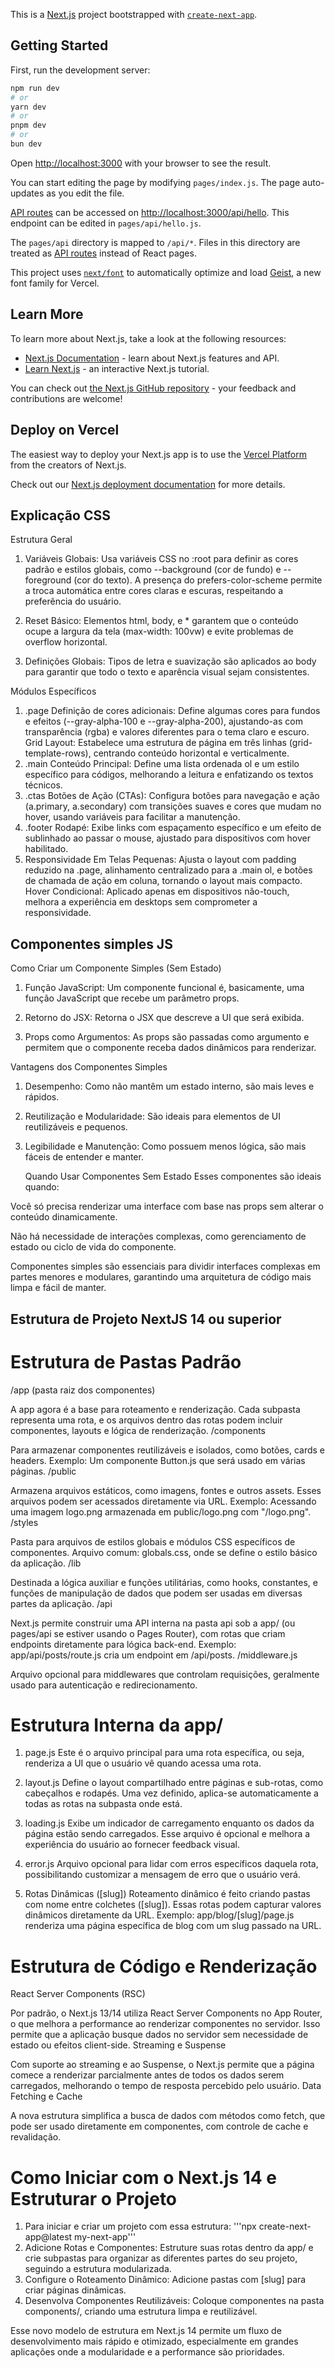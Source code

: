 This is a [Next.js](https://nextjs.org) project bootstrapped with [`create-next-app`](https://nextjs.org/docs/pages/api-reference/create-next-app).

## Getting Started

First, run the development server:

```bash
npm run dev
# or
yarn dev
# or
pnpm dev
# or
bun dev
```

Open [http://localhost:3000](http://localhost:3000) with your browser to see the result.

You can start editing the page by modifying `pages/index.js`. The page auto-updates as you edit the file.

[API routes](https://nextjs.org/docs/pages/building-your-application/routing/api-routes) can be accessed on [http://localhost:3000/api/hello](http://localhost:3000/api/hello). This endpoint can be edited in `pages/api/hello.js`.

The `pages/api` directory is mapped to `/api/*`. Files in this directory are treated as [API routes](https://nextjs.org/docs/pages/building-your-application/routing/api-routes) instead of React pages.

This project uses [`next/font`](https://nextjs.org/docs/pages/building-your-application/optimizing/fonts) to automatically optimize and load [Geist](https://vercel.com/font), a new font family for Vercel.

## Learn More

To learn more about Next.js, take a look at the following resources:

- [Next.js Documentation](https://nextjs.org/docs) - learn about Next.js features and API.
- [Learn Next.js](https://nextjs.org/learn-pages-router) - an interactive Next.js tutorial.

You can check out [the Next.js GitHub repository](https://github.com/vercel/next.js) - your feedback and contributions are welcome!

## Deploy on Vercel

The easiest way to deploy your Next.js app is to use the [Vercel Platform](https://vercel.com/new?utm_medium=default-template&filter=next.js&utm_source=create-next-app&utm_campaign=create-next-app-readme) from the creators of Next.js.

Check out our [Next.js deployment documentation](https://nextjs.org/docs/pages/building-your-application/deploying) for more details.

## Explicação CSS

Estrutura Geral

1. Variáveis Globais: Usa variáveis CSS no :root para definir as cores padrão e estilos globais, como --background (cor de fundo) e --foreground (cor do texto). A presença do prefers-color-scheme permite a troca automática entre cores claras e escuras, respeitando a preferência do usuário.

2. Reset Básico: Elementos html, body, e * garantem que o conteúdo ocupe a largura da tela (max-width: 100vw) e evite problemas de overflow horizontal.

3. Definições Globais: Tipos de letra e suavização são aplicados ao body para garantir que todo o texto e aparência visual sejam consistentes.

Módulos Específicos

1. .page
Definição de cores adicionais: Define algumas cores para fundos e efeitos (--gray-alpha-100 e --gray-alpha-200), ajustando-as com transparência (rgba) e valores diferentes para o tema claro e escuro.
Grid Layout: Estabelece uma estrutura de página em três linhas (grid-template-rows), centrando conteúdo horizontal e verticalmente.
2. .main
Conteúdo Principal: Define uma lista ordenada ol e um estilo específico para códigos, melhorando a leitura e enfatizando os textos técnicos.
3. .ctas
Botões de Ação (CTAs): Configura botões para navegação e ação (a.primary, a.secondary) com transições suaves e cores que mudam no hover, usando variáveis para facilitar a manutenção.
4. .footer
Rodapé: Exibe links com espaçamento específico e um efeito de sublinhado ao passar o mouse, ajustado para dispositivos com hover habilitado.
5. Responsividade
Em Telas Pequenas: Ajusta o layout com padding reduzido na .page, alinhamento centralizado para a .main ol, e botões de chamada de ação em coluna, tornando o layout mais compacto.
Hover Condicional: Aplicado apenas em dispositivos não-touch, melhora a experiência em desktops sem comprometer a responsividade.

## Componentes simples JS

Como Criar um Componente Simples (Sem Estado)
1. Função JavaScript: Um componente funcional é, basicamente, uma função JavaScript que recebe um parâmetro props.

2. Retorno do JSX: Retorna o JSX que descreve a UI que será exibida.

3. Props como Argumentos: As props são passadas como argumento e permitem que o componente receba dados dinâmicos para renderizar.

Vantagens dos Componentes Simples
1. Desempenho: Como não mantêm um estado interno, são mais leves e rápidos.

2. Reutilização e Modularidade: São ideais para elementos de UI reutilizáveis e pequenos.

3. Legibilidade e Manutenção: Como possuem menos lógica, são mais fáceis de entender e manter.

   Quando Usar Componentes Sem Estado
Esses componentes são ideais quando:

Você só precisa renderizar uma interface com base nas props sem alterar o conteúdo dinamicamente.

Não há necessidade de interações complexas, como gerenciamento de estado ou ciclo de vida do componente.

Componentes simples são essenciais para dividir interfaces complexas em partes menores e modulares, garantindo uma arquitetura de código mais limpa e fácil de manter.

## Estrutura de Projeto NextJS 14 ou superior

# Estrutura de Pastas Padrão
/app (pasta raiz dos componentes)

A app agora é a base para roteamento e renderização. Cada subpasta representa uma rota, e os arquivos dentro das rotas podem incluir componentes, layouts e lógica de renderização.
/components

Para armazenar componentes reutilizáveis e isolados, como botões, cards e headers.
Exemplo: Um componente Button.js que será usado em várias páginas.
/public

Armazena arquivos estáticos, como imagens, fontes e outros assets. Esses arquivos podem ser acessados diretamente via URL.
Exemplo: Acessando uma imagem logo.png armazenada em public/logo.png com "/logo.png".
/styles

Pasta para arquivos de estilos globais e módulos CSS específicos de componentes.
Arquivo comum: globals.css, onde se define o estilo básico da aplicação.
/lib

Destinada a lógica auxiliar e funções utilitárias, como hooks, constantes, e funções de manipulação de dados que podem ser usadas em diversas partes da aplicação.
/api

Next.js permite construir uma API interna na pasta api sob a app/ (ou pages/api se estiver usando o Pages Router), com rotas que criam endpoints diretamente para lógica back-end.
Exemplo: app/api/posts/route.js cria um endpoint em /api/posts.
/middleware.js

Arquivo opcional para middlewares que controlam requisições, geralmente usado para autenticação e redirecionamento.

# Estrutura Interna da app/
1. page.js
Este é o arquivo principal para uma rota específica, ou seja, renderiza a UI que o usuário vê quando acessa uma rota.

2. layout.js
Define o layout compartilhado entre páginas e sub-rotas, como cabeçalhos e rodapés.
Uma vez definido, aplica-se automaticamente a todas as rotas na subpasta onde está.

3. loading.js
Exibe um indicador de carregamento enquanto os dados da página estão sendo carregados. Esse arquivo é opcional e melhora a experiência do usuário ao fornecer feedback visual.

4. error.js
Arquivo opcional para lidar com erros específicos daquela rota, possibilitando customizar a mensagem de erro que o usuário verá.

5. Rotas Dinâmicas ([slug])
Roteamento dinâmico é feito criando pastas com nome entre colchetes ([slug]). Essas rotas podem capturar valores dinâmicos diretamente da URL.
Exemplo: app/blog/[slug]/page.js renderiza uma página específica de blog com um slug passado na URL.

# Estrutura de Código e Renderização
React Server Components (RSC)

Por padrão, o Next.js 13/14 utiliza React Server Components no App Router, o que melhora a performance ao renderizar componentes no servidor. Isso permite que a aplicação busque dados no servidor sem necessidade de estado ou efeitos client-side.
Streaming e Suspense

Com suporte ao streaming e ao Suspense, o Next.js permite que a página comece a renderizar parcialmente antes de todos os dados serem carregados, melhorando o tempo de resposta percebido pelo usuário.
Data Fetching e Cache

A nova estrutura simplifica a busca de dados com métodos como fetch, que pode ser usado diretamente em componentes, com controle de cache e revalidação.

# Como Iniciar com o Next.js 14 e Estruturar o Projeto

1. Para iniciar e criar um projeto com essa estrutura: '''npx create-next-app@latest my-next-app'''
2. Adicione Rotas e Componentes: Estruture suas rotas dentro da app/ e crie subpastas para organizar as diferentes partes do seu projeto, seguindo a estrutura modularizada.
3. Configure o Roteamento Dinâmico: Adicione pastas com [slug] para criar páginas dinâmicas.
4. Desenvolva Componentes Reutilizáveis: Coloque componentes na pasta components/, criando uma estrutura limpa e reutilizável.

Esse novo modelo de estrutura em Next.js 14 permite um fluxo de desenvolvimento mais rápido e otimizado, especialmente em grandes aplicações onde a modularidade e a performance são prioridades.




